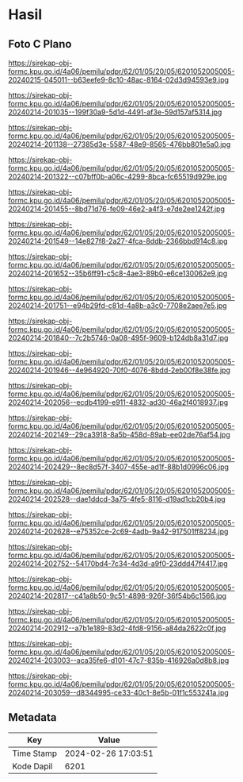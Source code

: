 # Hasil

## Foto C Plano

https://sirekap-obj-formc.kpu.go.id/4a06/pemilu/pdpr/62/01/05/20/05/6201052005005-20240215-045011--b63eefe9-8c10-48ac-8164-02d3d94593e9.jpg

https://sirekap-obj-formc.kpu.go.id/4a06/pemilu/pdpr/62/01/05/20/05/6201052005005-20240214-201035--199f30a9-5d1d-4491-af3e-59d157af5314.jpg

https://sirekap-obj-formc.kpu.go.id/4a06/pemilu/pdpr/62/01/05/20/05/6201052005005-20240214-201138--27385d3e-5587-48e9-8565-476bb801e5a0.jpg

https://sirekap-obj-formc.kpu.go.id/4a06/pemilu/pdpr/62/01/05/20/05/6201052005005-20240214-201322--c07bff0b-a06c-4299-8bca-fc65519d929e.jpg

https://sirekap-obj-formc.kpu.go.id/4a06/pemilu/pdpr/62/01/05/20/05/6201052005005-20240214-201455--8bd71d76-fe09-46e2-a4f3-e7de2ee1242f.jpg

https://sirekap-obj-formc.kpu.go.id/4a06/pemilu/pdpr/62/01/05/20/05/6201052005005-20240214-201549--14e827f8-2a27-4fca-8ddb-2366bbd914c8.jpg

https://sirekap-obj-formc.kpu.go.id/4a06/pemilu/pdpr/62/01/05/20/05/6201052005005-20240214-201652--35b6ff91-c5c8-4ae3-89b0-e6ce130062e9.jpg

https://sirekap-obj-formc.kpu.go.id/4a06/pemilu/pdpr/62/01/05/20/05/6201052005005-20240214-201751--e94b29fd-c81d-4a8b-a3c0-7708e2aee7e5.jpg

https://sirekap-obj-formc.kpu.go.id/4a06/pemilu/pdpr/62/01/05/20/05/6201052005005-20240214-201840--7c2b5746-0a08-495f-9609-b124db8a31d7.jpg

https://sirekap-obj-formc.kpu.go.id/4a06/pemilu/pdpr/62/01/05/20/05/6201052005005-20240214-201946--4e964920-70f0-4076-8bdd-2eb00f8e38fe.jpg

https://sirekap-obj-formc.kpu.go.id/4a06/pemilu/pdpr/62/01/05/20/05/6201052005005-20240214-202056--ecdb4199-e911-4832-ad30-46a2f4018937.jpg

https://sirekap-obj-formc.kpu.go.id/4a06/pemilu/pdpr/62/01/05/20/05/6201052005005-20240214-202149--29ca3918-8a5b-458d-89ab-ee02de76af54.jpg

https://sirekap-obj-formc.kpu.go.id/4a06/pemilu/pdpr/62/01/05/20/05/6201052005005-20240214-202429--8ec8d57f-3407-455e-ad1f-88b1d0996c06.jpg

https://sirekap-obj-formc.kpu.go.id/4a06/pemilu/pdpr/62/01/05/20/05/6201052005005-20240214-202528--dae1ddcd-3a75-4fe5-8116-d19ad1cb20b4.jpg

https://sirekap-obj-formc.kpu.go.id/4a06/pemilu/pdpr/62/01/05/20/05/6201052005005-20240214-202628--e75352ce-2c69-4adb-9a42-917501ff8234.jpg

https://sirekap-obj-formc.kpu.go.id/4a06/pemilu/pdpr/62/01/05/20/05/6201052005005-20240214-202752--54170bd4-7c34-4d3d-a9f0-23ddd47f4417.jpg

https://sirekap-obj-formc.kpu.go.id/4a06/pemilu/pdpr/62/01/05/20/05/6201052005005-20240214-202817--c41a8b50-9c51-4898-926f-36f54b6c1566.jpg

https://sirekap-obj-formc.kpu.go.id/4a06/pemilu/pdpr/62/01/05/20/05/6201052005005-20240214-202912--a7b1e189-83d2-4fd8-9156-a84da2622c0f.jpg

https://sirekap-obj-formc.kpu.go.id/4a06/pemilu/pdpr/62/01/05/20/05/6201052005005-20240214-203003--aca35fe6-d101-47c7-835b-416926a0d8b8.jpg

https://sirekap-obj-formc.kpu.go.id/4a06/pemilu/pdpr/62/01/05/20/05/6201052005005-20240214-203059--d8344995-ce33-40c1-8e5b-01f1c553241a.jpg


## Metadata

| Key        | Value               |
| ---------- | ------------------- |
| Time Stamp | 2024-02-26 17:03:51 |
| Kode Dapil | 6201                |



